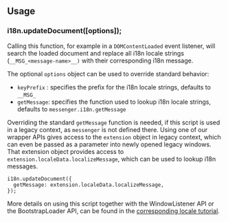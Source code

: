 ## Usage

### i18n.updateDocument([options]);

Calling this function, for example in a `DOMContentLoaded` event listener, will search the loaded document and replace all i18n locale strings (`__MSG_<message-name>__)` with their corresponding i18n message.

The optional `options` object can be used to override standard behavior:
* `keyPrefix` : specifies the prefix for the i18n locale strings, defaults to `__MSG_`
* `getMessage`: specifies the function used to lookup i18n locale strings, defaults to `messenger.i18n.getMessage`

Overriding the standard `getMessage` function is needed, if this script is used in a legacy context, as `messenger` is not defined there. Using one of our wrapper APIs gives access to the `extension` object in legacy context, which can even be passed as a parameter into newly opened legacy windows. That extension object provides access to `extension.localeData.localizeMessage`, which can be used to lookup i18n messages.

```
i18n.updateDocument({
  getMessage: extension.localeData.localizeMessage,
});
```

More details on using this script together with the WindowListener API or the BootstrapLoader API, can be found in the [corresponding locale tutorial](https://github.com/thundernest/addon-developer-support/wiki/Tutorial:-Switch-to-the-WebExtension-i18n-locale-system).
